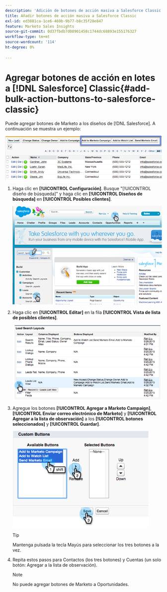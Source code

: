 ```yaml
---
description: 'Adición de botones de acción masiva a Salesforce Classic: documentos de Marketo, documentación del producto'
title: Añadir botones de acción masiva a Salesforce Classic
exl-id: ed3881ca-1ce6-469b-9b77-b8c35f28e847
feature: Marketo Sales Insights
source-git-commit: 0d37fbdb7d08901458c1744dc68893e155176327
workflow-type: tm+mt
source-wordcount: '114'
ht-degree: 0%

---
```


# Agregar botones de acción en lotes a [!DNL Salesforce] Classic{#add-bulk-action-buttons-to-salesforce-classic}

Puede agregar botones de Marketo a los diseños de [!DNL Salesforce]. A continuación se muestra un ejemplo:

![](assets/add-bulk-action-buttons-to-salesforce-classic-1.png)

1. Haga clic en **[!UICONTROL Configuración]**. Busque &quot;[!UICONTROL diseño de búsqueda]&quot; y haga clic en **[!UICONTROL Diseños de búsqueda]** en **[!UICONTROL Posibles clientes]**.

   ![](assets/add-bulk-action-buttons-to-salesforce-classic-2.png)

1. Haga clic en **[!UICONTROL Editar]** en la fila **[!UICONTROL Vista de lista de posibles clientes]**.

   ![](assets/add-bulk-action-buttons-to-salesforce-classic-3.png)

1. Agregue los botones **[!UICONTROL Agregar a Marketo Campaign]**, **[!UICONTROL Enviar correo electrónico de Marketo]** y **[!UICONTROL Agregar a la lista de observación]** a los **[!UICONTROL botones seleccionados]** y **[!UICONTROL Guardar]**.

   ![](assets/add-bulk-action-buttons-to-salesforce-classic-4.png)

   >[!TIP]
   >
   >Mantenga pulsada la tecla Mayús para seleccionar los tres botones a la vez.

1. Repita estos pasos para Contactos (los tres botones) y Cuentas (un solo botón: Agregar a la lista de observación).

   >[!NOTE]
   >
   >No puede agregar botones de Marketo a Oportunidades.
